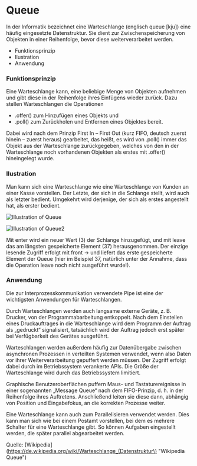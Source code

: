# Queue

In der Informatik bezeichnet eine Warteschlange (englisch queue [kju]) eine häufig eingesetzte Datenstruktur. Sie dient zur Zwischenspeicherung von Objekten in einer Reihenfolge, bevor diese weiterverarbeitet werden. 

  - Funktionsprinzip
  - Ilustration
  - Anwendung

### Funktionsprinzip
Eine Warteschlange kann, eine beliebige Menge von Objekten aufnehmen und gibt diese in der Reihenfolge ihres Einfügens wieder zurück. Dazu stellen Warteschlangen die Operationen

   * .offer() zum Hinzufügen eines Objekts und
   * .poll() zum Zurückholen und Entfernen eines Objektes bereit.

Dabei wird nach dem Prinzip First In – First Out (kurz FIFO, deutsch zuerst hinein – zuerst heraus) gearbeitet, das heißt, es wird von .poll() immer das Objekt aus der Warteschlange zurückgegeben, welches von den in der Warteschlange noch vorhandenen Objekten als erstes mit .offer() hineingelegt wurde. 

### Ilustration
Man kann sich eine Warteschlange wie eine Warteschlange von Kunden an einer Kasse vorstellen. Der Letzte, der sich in die Schlange stellt, wird auch als letzter bedient. Umgekehrt wird derjenige, der sich als erstes angestellt hat, als erster bedient.

![Illustration of Queue](./images/Data_Queue.png)

![Illustration of Queue2](./images/Queue_algor.jpg)

Mit enter wird ein neuer Wert (3) der Schlange hinzugefügt, und mit leave das am längsten gespeicherte Element (37) herausgenommen. Der einzige lesende Zugriff erfolgt mit front → und liefert das erste gespeicherte Element der Queue (hier im Beispiel 37, natürlich unter der Annahme, dass die Operation leave noch nicht ausgeführt wurde!). 
### Anwendung
Die zur Interprozesskommunikation verwendete Pipe ist eine der wichtigsten Anwendungen für Warteschlangen.

Durch Warteschlangen werden auch langsame externe Geräte, z. B. Drucker, von der Programmabarbeitung entkoppelt. Nach dem Einstellen eines Druckauftrages in die Warteschlange wird dem Programm der Auftrag als „gedruckt“ signalisiert, tatsächlich wird der Auftrag jedoch erst später bei Verfügbarkeit des Gerätes ausgeführt.

Warteschlangen werden außerdem häufig zur Datenübergabe zwischen asynchronen Prozessen in verteilten Systemen verwendet, wenn also Daten vor ihrer Weiterverarbeitung gepuffert werden müssen. Der Zugriff erfolgt dabei durch im Betriebssystem verankerte APIs. Die Größe der Warteschlange wird durch das Betriebssystem limitiert.

Graphische Benutzeroberflächen puffern Maus- und Tastaturereignisse in einer sogenannten „Message Queue“ nach dem FIFO-Prinzip, d. h. in der Reihenfolge ihres Auftretens. Anschließend leiten sie diese dann, abhängig von Position und Eingabefokus, an die korrekten Prozesse weiter.

Eine Warteschlange kann auch zum Parallelisieren verwendet werden. Dies kann man sich wie bei einem Postamt vorstellen, bei dem es mehrere Schalter für eine Warteschlange gibt. So können Aufgaben eingestellt werden, die später parallel abgearbeitet werden. 


Quelle: 
[Wikipedia](https://de.wikipedia.org/wiki/Warteschlange_(Datenstruktur\) "Wikipedia Queue")
